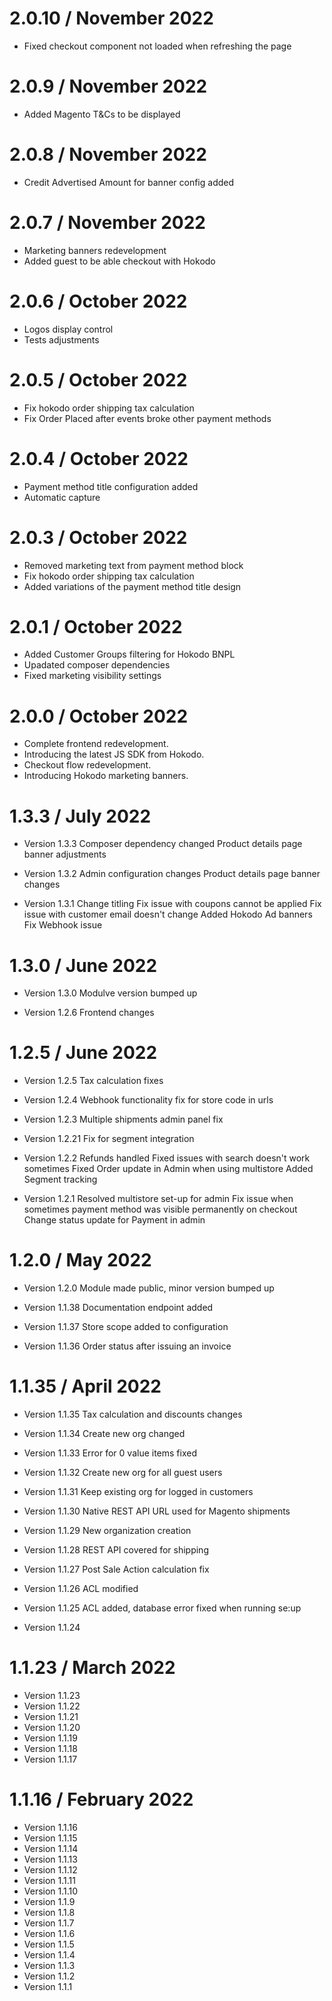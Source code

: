 2.0.10 / November 2022
==================
* Fixed checkout component not loaded when refreshing the page

2.0.9 / November 2022
==================
* Added Magento T&Cs to be displayed

2.0.8 / November 2022
==================
* Credit Advertised Amount for banner config added

2.0.7 / November 2022
==================
* Marketing banners redevelopment
* Added guest to be able checkout with Hokodo

2.0.6 / October 2022
==================
* Logos display control
* Tests adjustments

2.0.5 / October 2022
==================
* Fix hokodo order shipping tax calculation
* Fix Order Placed after events broke other payment methods

2.0.4 / October 2022
==================
* Payment method title configuration added
* Automatic capture

2.0.3 / October 2022
==================
* Removed marketing text from payment method block
* Fix hokodo order shipping tax calculation
* Added variations of the payment method title design

2.0.1 / October 2022
==================
* Added Customer Groups filtering for Hokodo BNPL
* Upadated composer dependencies
* Fixed marketing visibility settings

2.0.0 / October 2022
==================
* Complete frontend redevelopment.
* Introducing the latest JS SDK from Hokodo.
* Checkout flow redevelopment.
* Introducing Hokodo marketing banners.

1.3.3 / July 2022
==================
* Version 1.3.3
Composer dependency changed
Product details page banner adjustments

* Version 1.3.2
Admin configuration changes
Product details page banner changes

* Version 1.3.1
Change titling
Fix issue with coupons cannot be applied
Fix issue with customer email doesn't change
Added Hokodo Ad banners
Fix Webhook issue

1.3.0 / June 2022
==================
* Version 1.3.0
Modulve version bumped up


* Version 1.2.6
Frontend changes


1.2.5 / June 2022
==================
* Version 1.2.5
Tax calculation fixes

* Version 1.2.4
Webhook functionality fix for store code in urls

* Version 1.2.3
Multiple shipments admin panel fix

* Version 1.2.21
Fix for segment integration

* Version 1.2.2
Refunds handled
Fixed issues with search doesn't work sometimes
Fixed Order update in Admin when using multistore
Added Segment tracking

* Version 1.2.1
Resolved multistore set-up for admin
Fix issue when sometimes payment method was visible permanently on checkout
Change status update for Payment in admin

1.2.0 / May 2022
==================
* Version 1.2.0
Module made public, minor version bumped up

* Version 1.1.38
Documentation endpoint added

* Version 1.1.37
Store scope added to configuration

* Version 1.1.36
Order status after issuing an invoice

1.1.35 / April 2022
==================
* Version 1.1.35
Tax calculation and discounts changes

* Version 1.1.34
Create new org changed

* Version 1.1.33
Error for 0 value items fixed

* Version 1.1.32
Create new org for all guest users

* Version 1.1.31
Keep existing org for logged in customers

* Version 1.1.30
Native REST API URL used for Magento shipments

* Version 1.1.29
New organization creation

* Version 1.1.28
REST API covered for shipping

* Version 1.1.27
Post Sale Action calculation fix

* Version 1.1.26
ACL modified

* Version 1.1.25
ACL added, database error fixed when running se:up

* Version 1.1.24

1.1.23 / March 2022
==================
* Version 1.1.23
* Version 1.1.22
* Version 1.1.21
* Version 1.1.20
* Version 1.1.19
* Version 1.1.18
* Version 1.1.17

1.1.16 / February 2022
==================
* Version 1.1.16
* Version 1.1.15
* Version 1.1.14
* Version 1.1.13
* Version 1.1.12
* Version 1.1.11
* Version 1.1.10
* Version 1.1.9
* Version 1.1.8
* Version 1.1.7
* Version 1.1.6
* Version 1.1.5
* Version 1.1.4
* Version 1.1.3
* Version 1.1.2
* Version 1.1.1
